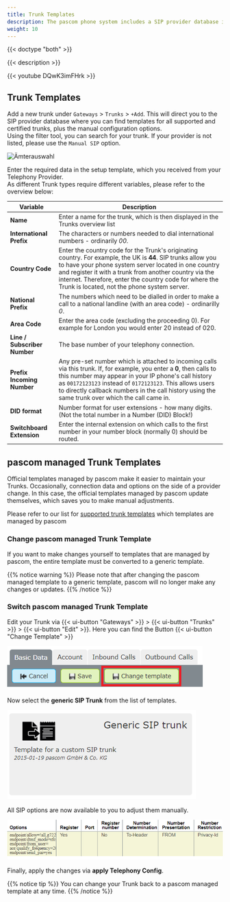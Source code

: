 ```yaml
---
title: Trunk Templates
description: The pascom phone system includes a SIP provider database including a number of templates for creating SIP, analog and ISDN trunks. These templates are designed to support admins with the trunk setup and automatically add the appropriate call rules.
weight: 10
---
```


{{< doctype "both"  >}}

{{< description >}}

{{< youtube DQwK3imFHrk >}}

## Trunk Templates

Add a new trunk under `Gateways` > `Trunks` > `+Add`. This will direct you to the SIP provider database where you can find templates for all supported and certified trunks, plus the manual configuration options.  
Using the filter tool, you can search for your trunk. If your provider is not listed, please use the `Manual SIP` option. 

![Ämterauswahl](trunk_templates_EN.JPG)

Enter the required data in the setup template, which you received from your Telephony Provider.  
As different Trunk types require different variables, please refer to the overview below:

|Variable|Description|
|---|---|
|**Name**|Enter a name for the trunk, which is then displayed in the Trunks overview list |
|**International Prefix**|The characters or numbers needed to dial international numbers - ordinarily *00*.|
|**Country Code**|Enter the country code for the Trunk's originating country. For example, the UK is **44**. SIP trunks allow you to have your phone system server located in one country and register it with a trunk from another country via the internet. Therefore, enter the country code for where the Trunk is located, not the phone system server. |
|**National Prefix**|The numbers which need to be dialled in order to make a call to a national landline (with an area code) - ordinarilly *0*.|
|**Area Code**|Enter the area code (excluding the proceeding 0). For example for London you would enter 20 instead of 020.|
|**Line / Subscriber Number**|The base number of your telephony connection.|
|**Prefix Incoming Number**|Any pre-set number which is attached to incoming calls via this trunk. If, for example, you enter a **0**, then calls to this number may appear in your IP phone's call history as `00172123123` instead of `0172123123`. This allows users to directly callback numbers in the call history using the same trunk over which the call came in.|
|**DID format**|Number format for user extensions - how many digits. (Not the total number in a Number (DID) Block!)|
|**Switchboard Extension**|Enter the internal extension on which calls to the first number in your number block (normally 0) should be routed.|

## pascom managed Trunk Templates

Official templates managed by pascom make it easier to maintain your Trunks. Occasionally, connection data and options on the side of a provider change. In this case, the official templates managed by pascom update themselves, which saves you to make manual adjustments.

Please refer to our list for [supported trunk templates]({{<ref"trunk-templates#pascom-supported-trunk-templates">}}) which templates are managed by pascom

### Change pascom managed Trunk Template

If you want to make changes yourself to templates that are managed by pascom, the entire template must be converted to a generic template.

{{% notice warning %}}
Please note that after changing the pascom managed template to a generic template, pascom will no longer make any changes or updates. 
{{% /notice %}}

### Switch pascom managed Trunk Template

Edit your Trunk via {{< ui-button "Gateways" >}} > {{< ui-button "Trunks" >}} > {{< ui-button "Edit" >}}. Here you can find the Button {{< ui-button "Change Template" >}}

![Change Template](change_template.en.PNG?width=50%)

Now select the **generic SIP Trunk** from the list of templates.

![Generic SIP Trunk](generic_trunk.en.PNG?width=50%)

All SIP options are now available to you to adjust them manually.

![SIP Options](sip_options.en.PNG?width=80%)

Finally, apply the changes via **apply Telephony Config**.

{{% notice tip %}}
You can change your Trunk back to a pascom managed template at any time.
{{% /notice %}}